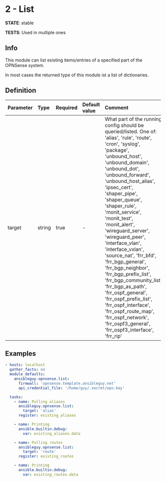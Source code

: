 # 2 - List

**STATE**: stable

**TESTS**: Used in multiple ones

## Info

This module can list existing items/entries of a specified part of the OPNSense system.

In most cases the returned type of this module ist a list of dictionaries.

## Definition

| Parameter | Type   | Required | Default value | Comment                                                                                                                                                                                                                                                                                                                                                                                                                                                                                                                                                                                                                                                                                              |
|:----------|:-------|:---------|:--------------|:-----------------------------------------------------------------------------------------------------------------------------------------------------------------------------------------------------------------------------------------------------------------------------------------------------------------------------------------------------------------------------------------------------------------------------------------------------------------------------------------------------------------------------------------------------------------------------------------------------------------------------------------------------------------------------------------------------|
| target      | string | true     | -             | What part of the running config should be queried/listed. One of: 'alias', 'rule', 'route', 'cron', 'syslog', 'package', 'unbound_host', 'unbound_domain', 'unbound_dot', 'unbound_forward', 'unbound_host_alias', 'ipsec_cert', 'shaper_pipe', 'shaper_queue', 'shaper_rule', 'monit_service', 'monit_test', 'monit_alert', 'wireguard_server', 'wireguard_peer', 'interface_vlan', 'interface_vxlan', 'source_nat', 'frr_bfd', 'frr_bgp_general', 'frr_bgp_neighbor', 'frr_bgp_prefix_list', 'frr_bgp_community_list', 'frr_bgp_as_path', 'frr_ospf_general', 'frr_ospf_prefix_list', 'frr_ospf_interface', 'frr_ospf_route_map', 'frr_ospf_network', 'frr_ospf3_general', 'frr_ospf3_interface', 'frr_rip' |

## Examples

```yaml
- hosts: localhost
  gather_facts: no
  module_defaults:
    ansibleguy.opnsense.list:
      firewall: 'opnsense.template.ansibleguy.net'
      api_credential_file: '/home/guy/.secret/opn.key'

  tasks:
    - name: Pulling aliases
      ansibleguy.opnsense.list:
        target: 'alias'
      register: existing_aliases

    - name: Printing
      ansible.builtin.debug:
        var: existing_aliases.data

    - name: Pulling routes
      ansibleguy.opnsense.list:
        target: 'route'
      register: existing_routes

    - name: Printing
      ansible.builtin.debug:
        var: existing_routes.data
```
